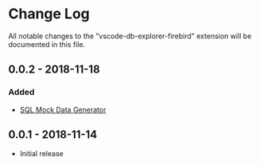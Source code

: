 # Change Log

All notable changes to the "vscode-db-explorer-firebird" extension will be documented in this file.

## 0.0.2 - 2018-11-18

### Added

- [SQL Mock Data Generator](https://github.com/mvitlov/vscode-db-explorer-firebird/wiki/SQL-Mock-Data-Generator)

## 0.0.1 - 2018-11-14

- Initial release
